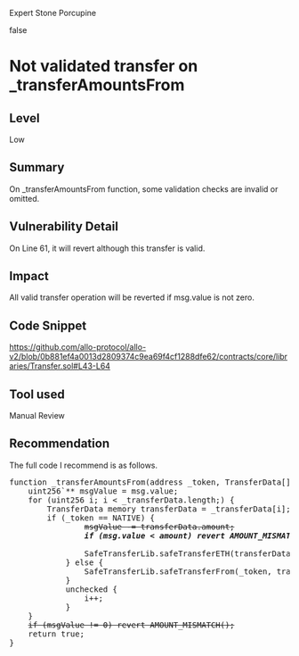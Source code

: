 Expert Stone Porcupine

false

# Not validated transfer on _transferAmountsFrom

## Level

Low
## Summary

On _transferAmountsFrom function, some validation checks are invalid or omitted.

## Vulnerability Detail

On Line 61, it will revert although this transfer is valid.

## Impact

All valid transfer operation will be reverted if msg.value is not zero.

## Code Snippet

https://github.com/allo-protocol/allo-v2/blob/0b881ef4a0013d2809374c9ea69f4cf1288dfe62/contracts/core/libraries/Transfer.sol#L43-L64

## Tool used

Manual Review

## Recommendation

The full code I recommend is as follows.

<pre>
function _transferAmountsFrom(address _token, TransferData[] memory _transferData) internal returns (bool) {
    uint256`** msgValue = msg.value;
    for (uint256 i; i < _transferData.length;) {
        TransferData memory transferData = _transferData[i];
	    if (_token == NATIVE) {
                <s>msgValue -= transferData.amount;</s>
                <em><b>if (msg.value < amount) revert AMOUNT_MISMATCH();  // newly appended </b></em>

                SafeTransferLib.safeTransferETH(transferData.to, transferData.amount);
            } else {
                SafeTransferLib.safeTransferFrom(_token, transferData.from, transferData.to, transferData.amount);
            }
            unchecked {
                i++;
            }
    }
    <s>if (msgValue != 0) revert AMOUNT_MISMATCH();</s>
    return true;
}
</pre>
    